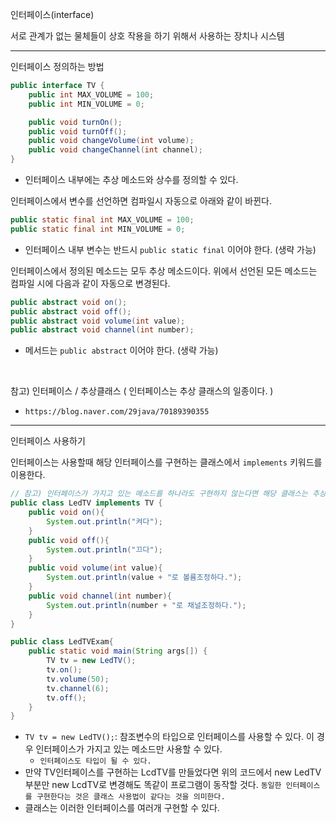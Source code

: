인터페이스(interface)

서로 관계가 없는 물체들이 상호 작용을 하기 위해서 사용하는 장치나 시스템


---


인터페이스 정의하는 방법

```java
public interface TV {
    public int MAX_VOLUME = 100;
    public int MIN_VOLUME = 0;

    public void turnOn();
    public void turnOff();
    public void changeVolume(int volume);
    public void changeChannel(int channel);
}
```
- 인터페이스 내부에는 추상 메소드와 상수를 정의할 수 있다.


인터페이스에서 변수를 선언하면 컴파일시 자동으로 아래와 같이 바뀐다.
```java
public static final int MAX_VOLUME = 100;
public static final int MIN_VOLUME = 0;
```
- 인터페이스 내부 변수는 반드시 `public static final` 이어야 한다. (생략 가능)


인터페이스에서 정의된 메소드는 모두 추상 메소드이다. 위에서 선언된 모든 메소드는 컴파일 시에 다음과 같이 자동으로 변경된다.
```java
public abstract void on();
public abstract void off();
public abstract void volume(int value);
public abstract void channel(int number);
```
- 메서드는 `public abstract` 이어야 한다. (생략 가능)


&nbsp;

참고) 인터페이스 / 추상클래스 ( 인터페이스는 추상 클래스의 일종이다. )
- `https://blog.naver.com/29java/70189390355`


---

인터페이스 사용하기

인터페이스는 사용할때 해당 인터페이스를 구현하는 클래스에서 `implements` 키워드를 이용한다.
```java
// 참고) 인터페이스가 가지고 있는 메소드를 하나라도 구현하지 않는다면 해당 클래스는 추상클래스가 된다. ( 추상클래스는 인스턴스를 만들 수 없음 )
public class LedTV implements TV {
    public void on(){
        System.out.println("켜다");
    }
    public void off(){
        System.out.println("끄다");   
    }
    public void volume(int value){
        System.out.println(value + "로 볼륨조정하다.");  
    }
    public void channel(int number){
        System.out.println(number + "로 채널조정하다.");         
    }
}

public class LedTVExam{
    public static void main(String args[]) {
        TV tv = new LedTV();
        tv.on();
        tv.volume(50);
        tv.channel(6);
        tv.off();
    }
}
```
- `TV tv = new LedTV();`: 참조변수의 타입으로 인터페이스를 사용할 수 있다. 이 경우 인터페이스가 가지고 있는 메소드만 사용할 수 있다.
  - `인터페이스도 타입이 될 수 있다.`
- 만약 TV인터페이스를 구현하는 LcdTV를 만들었다면 위의 코드에서 new LedTV부분만 new LcdTV로 변경해도 똑같이 프로그램이 동작할 것다. `동일한 인터페이스를 구현한다는 것은 클래스 사용법이 같다는 것을 의미한다.`
- 클래스는 이러한 인터페이스를 여러개 구현할 수 있다.
